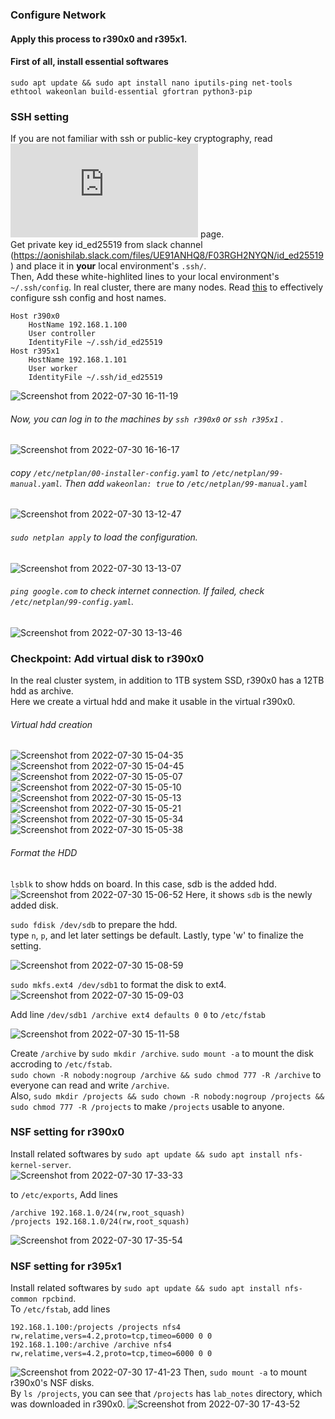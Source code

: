 ### Configure Network
#### Apply this process to r390x0 and r395x1.

#### First of all, install essential softwares
```sudo apt update && sudo apt install nano iputils-ping net-tools ethtool wakeonlan build-essential gfortran python3-pip ```


### SSH setting
If you are not familiar with ssh or public-key cryptography, read ![this](https://pfs.nifcloud.com/navi/words/ssh.htm) page.  
Get private key id_ed25519 from slack channel (https://aonishilab.slack.com/files/UE91ANHQ8/F03RGH2NYQN/id_ed25519) and place it in **your** local environment's ```.ssh/```.  
Then, Add these white-highlited lines to your local environment's ```~/.ssh/config```.
In real cluster, there are many nodes. Read [this](https://github.com/magnetizedCell/lab_notes/blob/main/cluster_setting/virtual/appendix/ssh_config.md) to effectively configure ssh config and host names.

```
Host r390x0
    HostName 192.168.1.100
    User controller
    IdentityFile ~/.ssh/id_ed25519
Host r395x1
    HostName 192.168.1.101
    User worker
    IdentityFile ~/.ssh/id_ed25519
```


![Screenshot from 2022-07-30 16-11-19](https://user-images.githubusercontent.com/80142550/181879557-61026de2-7b4a-4941-8932-c5ac17d103fd.png)


###### Now, you can log in to the machines by ```ssh r390x0``` or ```ssh r395x1``` .  
![Screenshot from 2022-07-30 16-16-17](https://user-images.githubusercontent.com/80142550/181879520-f78b5393-15d8-44d5-9c00-91644d411e5b.png)

###### copy ```/etc/netplan/00-installer-config.yaml``` to ```/etc/netplan/99-manual.yaml```. Then add ```wakeonlan: true``` to ```/etc/netplan/99-manual.yaml```

![Screenshot from 2022-07-30 13-12-47](https://user-images.githubusercontent.com/80142550/181879696-7c25378d-cb77-48a0-b519-60feaf76f7fc.png)
###### ```sudo netplan apply``` to load the configuration.

![Screenshot from 2022-07-30 13-13-07](https://user-images.githubusercontent.com/80142550/181879764-481e300a-6367-47f3-b914-38a9e5ef45d6.png)

###### ```ping google.com``` to check internet connection. If failed, check ```/etc/netplan/99-config.yaml```.
![Screenshot from 2022-07-30 13-13-46](https://user-images.githubusercontent.com/80142550/181879804-eeee7927-327d-4055-a9ac-f57add529612.png)

### Checkpoint: Add virtual disk to r390x0
In the real cluster system, in addition to 1TB system SSD, r390x0 has a 12TB hdd as archive.  
Here we create a virtual hdd and make it usable in the virtual r390x0.
###### Virtual hdd creation
![Screenshot from 2022-07-30 15-04-35](https://user-images.githubusercontent.com/80142550/181892584-bec3d6cc-958f-4440-beec-0a030f5de086.png)
![Screenshot from 2022-07-30 15-04-45](https://user-images.githubusercontent.com/80142550/181892618-a7364db5-428b-4ed0-989d-f2a23ff18095.png)
![Screenshot from 2022-07-30 15-05-07](https://user-images.githubusercontent.com/80142550/181892669-7c437ab8-116b-43fd-a762-0003f51b3d5d.png)
![Screenshot from 2022-07-30 15-05-10](https://user-images.githubusercontent.com/80142550/181892707-7171b620-9e1f-4a8d-9053-bfb13b7fb798.png)
![Screenshot from 2022-07-30 15-05-13](https://user-images.githubusercontent.com/80142550/181892751-e97d6d2b-7194-44ba-baff-81bbf779fd57.png)
![Screenshot from 2022-07-30 15-05-21](https://user-images.githubusercontent.com/80142550/181892875-d2017238-88f0-455f-a902-dddea541f3b4.png)
![Screenshot from 2022-07-30 15-05-34](https://user-images.githubusercontent.com/80142550/181892951-88e355ba-3055-4cca-898b-787924d3be59.png)
![Screenshot from 2022-07-30 15-05-38](https://user-images.githubusercontent.com/80142550/181893002-57f2bc7a-4838-498c-9bc7-f405909f4251.png)

###### Format the HDD
```lsblk``` to show hdds on board. In this case, sdb is the added hdd.  
![Screenshot from 2022-07-30 15-06-52](https://user-images.githubusercontent.com/80142550/181893315-54be1bd7-07d5-4cad-84b6-dbe94c78ef42.png)
Here, it shows ```sdb``` is the newly added disk.

```sudo fdisk /dev/sdb``` to prepare the hdd.  
type ```n```, ```p```, and let later settings be default.  Lastly, type 'w' to finalize the setting.


![Screenshot from 2022-07-30 15-08-59](https://user-images.githubusercontent.com/80142550/181894421-439128e6-a3bb-4860-8c7c-9cfff441fc94.png)

```sudo mkfs.ext4 /dev/sdb1``` to format the disk to ext4.  
![Screenshot from 2022-07-30 15-09-03](https://user-images.githubusercontent.com/80142550/181894904-6c8003e6-580d-4011-ab69-d9963135bc59.png)


Add line ```/dev/sdb1 /archive ext4 defaults 0 0``` to ```/etc/fstab```

![Screenshot from 2022-07-30 15-11-58](https://user-images.githubusercontent.com/80142550/181895238-752d9164-3e30-40c5-9575-21f0e546323b.png)

Create ```/archive``` by ```sudo mkdir /archive```. ```sudo mount -a``` to mount the disk accroding to ```/etc/fstab```.  
```sudo chown -R nobody:nogroup /archive && sudo chmod 777 -R /archive``` to everyone can read and write ```/archive```.  
Also, ```sudo mkdir /projects && sudo chown -R nobody:nogroup /projects && sudo chmod 777 -R /projects``` to make ```/projects``` usable to anyone.

### NSF setting for r390x0
Install related softwares by ```sudo apt update && sudo apt install nfs-kernel-server```.  
![Screenshot from 2022-07-30 17-33-33](https://user-images.githubusercontent.com/80142550/181902912-3c0efe97-3c18-42fb-8a2e-a787c35fba16.png)


to ```/etc/exports```, Add lines
```
/archive 192.168.1.0/24(rw,root_squash)
/projects 192.168.1.0/24(rw,root_squash)
```
![Screenshot from 2022-07-30 17-35-54](https://user-images.githubusercontent.com/80142550/181902885-980222df-a56b-4d64-bf39-2c1f099d02ee.png)


### NSF setting for r395x1
Install related softwares by ```sudo apt update && sudo apt install nfs-common rpcbind```.   
To ```/etc/fstab```, add lines
```
192.168.1.100:/projects /projects nfs4 rw,relatime,vers=4.2,proto=tcp,timeo=6000 0 0
192.168.1.100:/archive /archive nfs4 rw,relatime,vers=4.2,proto=tcp,timeo=6000 0 0
```
![Screenshot from 2022-07-30 17-41-23](https://user-images.githubusercontent.com/80142550/181902787-ed4bbf25-ae74-430e-97a6-fc93463ac94b.png)
Then, ```sudo mount -a``` to mount r390x0's NSF disks.  
By ```ls /projects```, you can see that ```/projects``` has ```lab_notes``` directory, which was downloaded in r390x0.
![Screenshot from 2022-07-30 17-43-52](https://user-images.githubusercontent.com/80142550/181902858-fc1b7e0a-36a1-4d79-9dff-a9da90ec6d2f.png)






